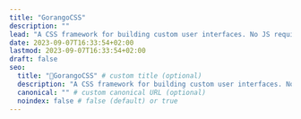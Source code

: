 ```yaml
---
title: "GorangoCSS"
description: ""
lead: "A CSS framework for building custom user interfaces. No JS required!"
date: 2023-09-07T16:33:54+02:00
lastmod: 2023-09-07T16:33:54+02:00
draft: false
seo:
  title: "🦈GorangoCSS" # custom title (optional)
  description: "A CSS framework for building custom user interfaces. No JS required!" # custom description (recommended)
  canonical: "" # custom canonical URL (optional)
  noindex: false # false (default) or true
---
```

